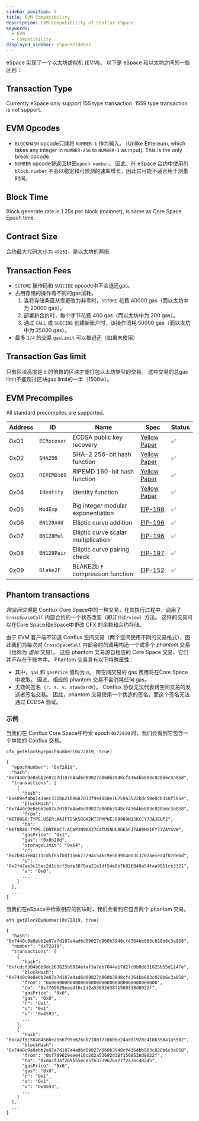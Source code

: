 ```yaml
---
sidebar_position: 2
title: EVM Compatibility
description: EVM Compatibility of Conflux eSpace
keywords:
  - EVM
  - Compatibility
displayed_sidebar: eSpaceSidebar
---
```


eSpace 实现了一个以太坊虚拟机 (EVM)。 以下是 eSpace 和以太坊之间的一些区别：

## Transaction Type

Currently eSpace only support 155 type transaction. 1559 type transaction is not support.

## EVM Opcodes

* `BLOCKHASH` opcode只能将 `NUMBER-1` 作为输入。 (Unlike Ethereum, which takes any integer in `NUMBER-256` to `NUMBER-1` as input). This is the only break  opcode.
* `NUMBER` opcode将返回树图`epoch number`。 因此，在 eSpace 合约中使用的 `block.number` 不会以稳定和可预测的速率增长，因此它可能不适合用于测量时间。

## Block Time

Block generate rate is 1.25s per block (mainnet), is same as Core Space Epoch time.

## Contract Size

合约最大代码大小为 `49152`，是以太坊的两倍

## Transaction Fees

* `SSTORE` 操作码和 `SUICIDE` opcode中不会退还gas。
* 占用存储的操作有不同的gas消耗。
  1. 当将存储条目从零更改为非零时，`SSTORE` 花费 40000 gas（而以太坊中为 20000 gas）。
  2. 部署新合约时，每个字节花费 400 gas（而以太坊中为 200 gas）。
  3. 通过 `CALL` 或 `SUICIDE` 创建新账户时，该操作消耗 50000 gas（而以太坊中为 25000 gas）。
* 最多 `1/4` 的交易 `gasLimit` 可以被退还（如果未使用）

## Transaction Gas limit

只有区块高度是 `5` 的倍数的区块才能打包以太坊类型的交易。 这些交易的总gas limit不能超过区块gas limit的一半（1500w）。

## EVM Precompiles

All standard precompiles are supported.

<div class="compat-evm-precompiles-table"></div>

| Address | ID          | Name                                 | Spec             | Status |
| ------- | ----------- | ------------------------------------ | ---------------- | ------ |
| 0x01    | `ECRecover` | ECDSA public key recovery            | [Yellow Paper][] | ✅      |
| 0x02    | `SHA256`    | SHA-2 256-bit hash function          | [Yellow Paper][] | ✅      |
| 0x03    | `RIPEMD160` | RIPEMD 160-bit hash function         | [Yellow Paper][] | ✅      |
| 0x04    | `Identity`  | Identity function                    | [Yellow Paper][] | ✅      |
| 0x05    | `ModExp`    | Big integer modular exponentiation   | [EIP-198][]      | ✅      |
| 0x06    | `BN128Add`  | Elliptic curve addition              | [EIP-196][]      | ✅      |
| 0x07    | `BN128Mul`  | Elliptic curve scalar multiplication | [EIP-196][]      | ✅      |
| 0x08    | `BN128Pair` | Elliptic curve pairing check         | [EIP-197][]      | ✅      |
| 0x09    | `Blake2F`   | BLAKE2b `F` compression function     | [EIP-152][]      | ✅      |

## Phantom transactions

*跨空间交易*是 Conflux Core Space中的一种交易，在其执行过程中，调用了 `CrossSpaceCall` 内部合约的一个状态改变（即非`只读/view`）方法。 这样的交易可以在Core Space和eSpace中更改 CFX 的余额和合约存储。

由于 EVM 客户端不知道 Conflux 空间交易（两个空间使用不同的交易格式），因此我们为每次对 `CrossSpaceCall` 内部合约的调用构造一个或多个 *phantom* 交易（也称为 *虚拟* 交易）。 这些 phantom 交易源自相应的 Core Space 交易，它们并不存在于账本中。 Phantom 交易具有以下特殊属性：

- 其中，`gas` 和 `gasPrice` 值均为 `0`。 跨空间交易的 gas 费用将在Core Space中收取。 因此，相应的 phantom 交易不会消耗任何 gas。
- 无效的签名（`r`、`s`、`v`、`standardV`）。 Conflux 协议无法代表跨空间交易的发送者签名交易。 因此，phantom 交易使用一个伪造的签名，而这个签名无法通过 ECDSA 验证。

### 示例

当我们在 Conflux Core Space中检索 epoch `0x72819` 时，我们会看到它包含一个单独的 Conflux 交易。

```
cfx_getBlockByEpochNumber(0x72819, true)

{
  "epochNumber": "0x72819",
  "hash": "0x7440c9e8ebb2e87a7d187e4ad6d09027d860b3948cf4364bb883c028b6c3a858",
  "transactions": [
    {
      "hash": "0xe89ef4b61434ec331b621b8687033f9e4058e76759a3522bdc50e0cb358f505e",
      "blockHash": "0x7440c9e8ebb2e87a7d187e4ad6d09027d860b3948cf4364bb883c028b6c3a858",
      "from": "NET8888:TYPE.USER:AAJFT5SK5RGK2KTJPMPUEJ69989N15KCCY7JAJEUP2",
      "to": "NET8888:TYPE.CONTRACT:ACAP3N9KXZ7C4TU5NUU8G65FJ7A09MG1FY77ZAYSVW",
      "gasPrice": "0x1",
      "gas": "0x8b28d",
      "storageLimit": "0x54",
      "r": "0x2b943e84111cd5f95fbdf15667329ac546c9e5b99548d3c3702aeced4f07de6d",
      "s": "0x2f47ae3c15ec2d1cbcf5bde3870aa21e1df54e8b7b926840a54faa9951cb3321",
      "v": "0x0",
      ...
    }
  ],
  ...
}
```

当我们在eSpace中检索相应的区块时，我们会看到它包含两个 phantom 交易。

```
eth_getBlockByNumber(0x72819, true)

{
  "hash": "0x7440c9e8ebb2e87a7d187e4ad6d09027d860b3948cf4364bb883c028b6c3a858",
  "number": "0x72819",
  "transactions": [
    {
      "hash": "0xfcdcf304b6b9dc263625b0924efaf3a7eb7044a17d27c0b8d631025b55d1147e",
      "blockHash": "0x7440c9e8ebb2e87a7d187e4ad6d09027d860b3948cf4364bb883c028b6c3a858",
      "from": "0x0000000000000000000000000000000000000000",
      "to": "0xf709629eee416c2d2a53692d38f1568538d8022f",
      "gasPrice": "0x0",
      "gas": "0x0",
      "r": "0x1",
      "s": "0x1",
      "v": "0x4593",
      ...
    },
    {
      "hash": "0xca2f5c5848458bea556f99e626db7108377d600e24add1920c4106358a1a5502",
      "blockHash": "0x7440c9e8ebb2e87a7d187e4ad6d09027d860b3948cf4364bb883c028b6c3a858",
      "from": "0xf709629eee416c2d2a53692d38f1568538d8022f",
      "to": "0xdacf3af269b55ece5fe3239626a27f2a76c48245",
      "gasPrice": "0x0",
      "gas": "0x0",
      "r": "0x1",
      "s": "0x1",
      "v": "0x4593",
      ...
    }
  ],
  ...
}
```

[Yellow Paper]: https://ethereum.github.io/yellowpaper/paper.pdf
[EIP-152]: https://eips.ethereum.org/EIPS/eip-152
[EIP-196]: https://eips.ethereum.org/EIPS/eip-196
[EIP-197]: https://eips.ethereum.org/EIPS/eip-197
[EIP-198]: https://eips.ethereum.org/EIPS/eip-198
